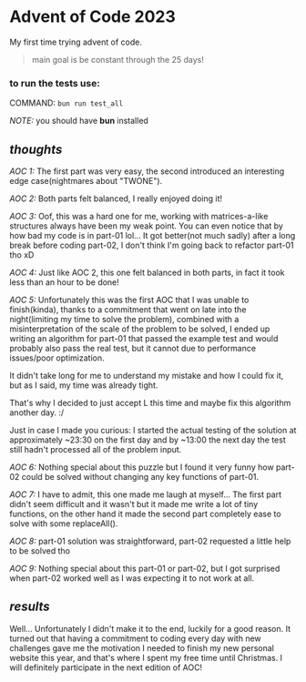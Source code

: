 # Advent of Code 2023

My first time trying advent of code.

> main goal is be constant through the 25 days!

### to run the tests use:

COMMAND: `bun run test_all`

_NOTE:_ you should have **bun** installed

## _thoughts_

*AOC 1:* The first part was very easy, the second introduced an interesting edge case(nightmares about "TWONE").

*AOC 2:* Both parts felt balanced, I really enjoyed doing it!

*AOC 3:* Oof, this was a hard one for me, working with matrices-a-like structures always have been my weak point. You can even notice that by how bad my code is in part-01 lol... It got better(not much sadly) after a long break before coding part-02, I don't think I'm going back to refactor part-01 tho xD

*AOC 4:* Just like AOC 2, this one felt balanced in both parts, in fact it took less than an hour to be done!

*AOC 5:* Unfortunately this was the first AOC that I was unable to finish(kinda), thanks to a commitment that went on late into the night(limiting my time to solve the problem), combined with a misinterpretation of the scale of the problem to be solved, I ended up writing an algorithm for part-01 that passed the example test and would probably also pass the real test, but it cannot due to performance issues/poor optimization.

It didn't take long for me to understand my mistake and how I could fix it, but as I said, my time was already tight.

That's why I decided to just accept L this time and maybe fix this algorithm another day. :/

Just in case I made you curious: I started the actual testing of the solution at approximately ~23:30 on the first day and by ~13:00 the next day the test still hadn't processed all of the problem input.

*AOC 6:* Nothing special about this puzzle but I found it very funny how part-02 could be solved without changing any key functions of part-01.

*AOC 7:* I have to admit, this one made me laugh at myself... The first part didn't seem difficult and it wasn't but it made me write a lot of tiny functions, on the other hand it made the second part completely ease to solve with some replaceAll().

*AOC 8:* part-01 solution was straightforward, part-02 requested a little help to be solved tho

*AOC 9:* Nothing special about this part-01 or part-02, but I got surprised when part-02 worked well as I was expecting it to not work at all.

## _results_
Well... Unfortunately I didn't make it to the end, luckily for a good reason. It turned out that having a commitment to coding every day with new challenges gave me the motivation I needed to finish my new personal website this year, and that's where I spent my free time until Christmas. I will definitely participate in the next edition of AOC!